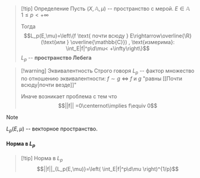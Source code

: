>[!tip] Определение
>Пусть $(X,\mathbb{A},\mu)$ -- пространство с мерой.
>$E\in\mathbb{A}$
>$1\le p<+\infty$
>
>Тогда $$L_p(E,\mu)=\left\{f \text{ почти всюду } E\rightarrow\overline{\R} (\text{или } \overline{\mathbb{C}}) , \text{измерима}: \int_E|f|^p\d\mu< +\infty\right\}$$ 
>$L_p$ -- **пространство Лебега**

>[!warning] Эквивалентность
>Строго говоря $L_p$ -- фактор множество по отношению эквивалентности: 
>$f \sim g$ $\iff$ $f$ и $g$  "равны [[Почти всюду|почти везде]]" 
>
>Иначе возникает проблема с тем что $$||f|| =0\centernot\implies f\equiv 0$$

>[!note]
>$L_p(E,\mu)$ -- векторное пространство.
#### Норма в $L_p$
>[!tip] Норма в $L_p$
>$$||f||_{L_p(E,\mu)}=\left( \int_E|f|^p\d\mu \right)^{1/p}$$

